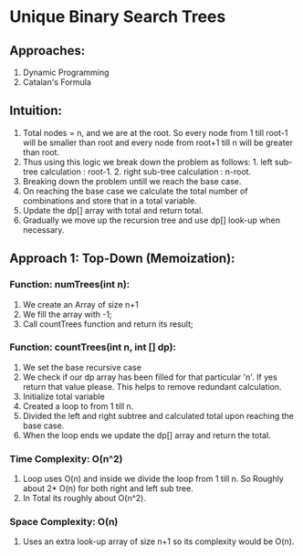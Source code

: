 # Unique Binary Search Trees

## Approaches: 
1. Dynamic Programming
2. Catalan's Formula

## Intuition:
1. Total nodes = n, and we are at the root. So every node from 1 till root-1 will be smaller than root and every node from root+1 till n will be greater than root.
2. Thus using this logic we break down the problem as follows:
        1. left sub-tree calculation : root-1.
        2. right sub-tree calculation : n-root.
3. Breaking down the problem untill we reach the base case. 
4. On reaching the base case we calculate the total number of combinations and store that in a total variable.
5. Update the dp[] array with total and return total.
6. Gradually we move up the recursion tree and use dp[] look-up when necessary.

## Approach 1: Top-Down (Memoization):

### Function: numTrees(int n):
1. We create an Array of size n+1
2. We fill the array with -1;
3. Call countTrees function and return its result;

### Function: countTrees(int n, int [] dp):
1. We set the base recursive case 
2. We check if our dp array has been filled for that particular 'n'. If yes return that value please. This helps to remove redundant calculation.
3. Initialize total variable
4. Created a loop to from 1 till n. 
5. Divided the left and right subtree and calculated total upon reaching the base case.
6. When the loop ends we update the dp[] array and return the total.


### Time Complexity: O(n^2)
1. Loop uses O(n) and inside we divide the loop from 1 till n. So Roughly about 2* O(n) for both right and left sub tree.
2. In Total its roughly about O(n^2).

### Space Complexity: O(n)
1. Uses an extra look-up array of size n+1 so its complexity would be O(n).



